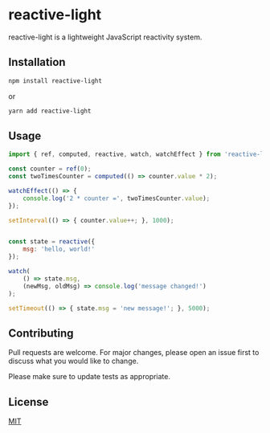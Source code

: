 # reactive-light

reactive-light is a lightweight JavaScript reactivity system.

## Installation

```bash
npm install reactive-light
```

or

```bash
yarn add reactive-light
```

## Usage

```javascript
import { ref, computed, reactive, watch, watchEffect } from 'reactive-light';

const counter = ref(0);
const twoTimesCounter = computed(() => counter.value * 2);

watchEffect(() => {
    console.log('2 * counter =', twoTimesCounter.value);
});

setInterval(() => { counter.value++; }, 1000);


const state = reactive({
    msg: 'hello, world!'
});

watch(
    () => state.msg,
    (newMsg, oldMsg) => console.log('message changed!')
);

setTimeout(() => { state.msg = 'new message!'; }, 5000);
```

## Contributing
Pull requests are welcome. For major changes, please open an issue first to discuss what you would like to change.

Please make sure to update tests as appropriate.

## License
[MIT](https://choosealicense.com/licenses/mit/)